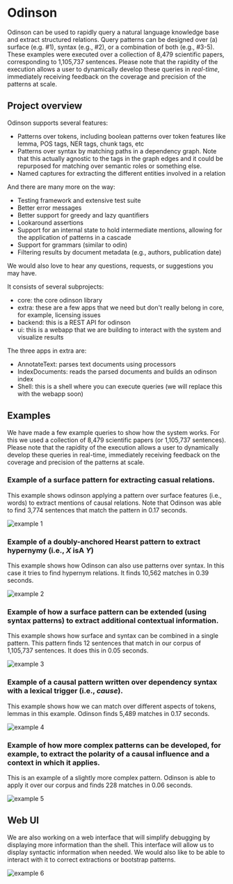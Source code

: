 # Odinson

Odinson can be used to rapidly query a natural language knowledge base and extract structured relations. Query patterns can be designed over (a) surface (e.g. #1), syntax (e.g., #2), or a combination of both (e.g., #3-5). These examples were executed over a collection of 8,479 scientific papers, corresponding to 1,105,737 sentences. Please note that the rapidity of the execution allows a user to dynamically develop these queries in _real-time_, immediately receiving feedback on the coverage and precision of the patterns at scale.

## Project overview

Odinson supports several features:

- Patterns over tokens, including boolean patterns over token features like lemma, POS tags, NER tags, chunk tags, etc
- Patterns over syntax by matching paths in a dependency graph. Note that this actually agnostic to the tags in the graph edges and it could be repurposed for matching over semantic roles or something else.
- Named captures for extracting the different entities involved in a relation

And there are many more on the way:

- Testing framework and extensive test suite
- Better error messages
- Better support for greedy and lazy quantifiers
- Lookaround assertions
- Support for an internal state to hold intermediate mentions, allowing for the application of patterns in a cascade
- Support for grammars (similar to odin)
- Filtering results by document metadata (e.g., authors, publication date)

We would also love to hear any questions, requests, or suggestions you may have.

It consists of several subprojects:

- core: the core odinson library
- extra: these are a few apps that we need but don't really belong in core,
        for example, licensing issues
- backend: this is a REST API for odinson
- ui: this is a webapp that we are building to interact with the system and visualize results

The three apps in extra are:

- AnnotateText: parses text documents using processors
- IndexDocuments: reads the parsed documents and builds an odinson index
- Shell: this is a shell where you can execute queries (we will replace this with the webapp soon)

## Examples

We have made a few example queries to show how the system works. For this we used a collection of 8,479 scientific papers (or 1,105,737 sentences). Please note that the rapidity of the execution allows a user to dynamically develop these queries in real-time, immediately receiving feedback on the coverage and precision of the patterns at scale.

### Example of a surface pattern for extracting casual relations.

This example shows odinson applying a pattern over surface features (i.e., words) to extract mentions of causal relations. Note that Odinson was able to find 3,774 sentences that match the pattern in 0.17 seconds.

![example 1](https://github.com/lum-ai/odinson/raw/dev/images/image1.png "example 1")



### Example of a doubly-anchored Hearst pattern to extract hypernymy (i.e., _X_ isA _Y_)

This example shows how Odinson can also use patterns over syntax. In this case it tries to find hypernym relations. It finds 10,562 matches in 0.39 seconds.

![example 2](https://github.com/lum-ai/odinson/raw/dev/images/image2.png "example 2")



### Example of how a surface pattern can be extended (using syntax patterns) to extract additional contextual information.

This example shows how surface and syntax can be combined in a single pattern. This pattern finds 12 sentences that match in our corpus of 1,105,737 sentences. It does this in 0.05 seconds.

![example 3](https://github.com/lum-ai/odinson/raw/dev/images/image3.png "example 3")



### Example of a causal pattern written over dependency syntax with a lexical trigger (i.e., _cause_).

This example shows how we can match over different aspects of tokens, lemmas in this example. Odinson finds 5,489 matches in 0.17 seconds.

![example 4](https://github.com/lum-ai/odinson/raw/dev/images/image4.png "example 4")



### Example of how more complex patterns can be developed, for example, to extract the polarity of a causal influence and a context in which it applies.

This is an example of a slightly more complex pattern. Odinson is able to apply it over our corpus and finds 228 matches in 0.06 seconds.

![example 5](https://github.com/lum-ai/odinson/raw/dev/images/image5.png "example 5")

## Web UI

We are also working on a web interface that will simplify debugging by displaying more information than the shell. This interface will allow us to display syntactic information when needed. We would also like to be able to interact with it to correct extractions or bootstrap patterns.

![example 6](https://github.com/lum-ai/odinson/raw/dev/images/image6.png "example 6")
